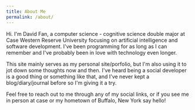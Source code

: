 ```yaml
---
title: About Me
permalink: /about/
---
```


Hi. I'm David Fan, a computer science - cognitive science double major at Case Western Reserve University focusing on artificial intelligence and software development. I've been programming for as long as I can remember and I've probably been in love with technology even longer.

This site mainly serves as my personal site/porfolio, but I'm also using it to jot down some thoughts now and then. I've heard being a social developer is a good thing or something like that, and I've never kept a blog/diary/journal before so I'm giving it a try.

Feel free to reach out to me through any of my social links, or if you see me in person at case or my hometown of Buffalo, New York say hello!
